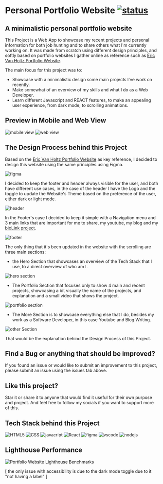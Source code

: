 # Personal Portfolio Website [![status](https://img.shields.io/website-up-down-green-red/http/emilioblacksmith.github.io.svg)](https://emilioblacksmith.github.io)

## A minimalistic personal portfolio website

This Project is a Web App to showcase my recent projects and personal information for both job hunting and to share others what I'm currently working on. It was made from scratch using different design principles, and softly based on portfolio websites I gather online as reference such as [Eric Van Holtz Portfolio Website](https://vanholtz.co/).

The main focus for this project was to:

* Showcase with a minimalistic design some main projects I've work on recently.
* Make somewhat of an overview of my skills and what I do as a Web Developer.
* Learn different Javascript and REACT features, to make an appealing user experience, from dark mode, to scrolling animations.

## Preview in Mobile and Web View

![mobile view](https://github.com/EmilioBlacksmith/emilioblacksmith.github.io/assets/71019624/8d755847-8353-4fea-9ee4-cd8d7f6b3f76)
![web view](https://github.com/EmilioBlacksmith/emilioblacksmith.github.io/assets/71019624/fbc8f35c-4007-41d3-a5f1-abbe707fcd48)


## The Design Process behind this Project

Based on the [Eric Van Holtz Portfolio Website](https://vanholtz.co/) as key reference, I decided to design this website using the same principles using Figma.

![figma](https://github.com/EmilioBlacksmith/emilioblacksmith.github.io/assets/71019624/151e06fb-6f9e-4001-b920-d26919587bd3)

I decided to keep the footer and header always visible for the user, and both have different use cases, in the case of the header I have the Logo and the toggle to update the Website's Theme based on the preference of the user, either dark or light mode.

![header](https://github.com/EmilioBlacksmith/emilioblacksmith.github.io/assets/71019624/a1ded099-2fe7-4800-9ea5-bc322691de02)

In the Footer's case I decided to keep it simple with a Navigation menu and 3 main links that are important for me to share, my youtube, my blog and my [bioLink project](https://emilioblacksmith.github.io/bioLink/).

![footer](https://github.com/EmilioBlacksmith/emilioblacksmith.github.io/assets/71019624/dbad1cd2-de4c-460c-8524-613c61f46f87)

The only thing that it's been updated in the website with the scrolling are three main sections:

* the Hero Section that showcases an overview of the Tech Stack that I use, to a direct overview of who am I.
  
![hero section](https://github.com/EmilioBlacksmith/emilioblacksmith.github.io/assets/71019624/f34f480c-5532-4ef8-a252-edebafb034e9)

* The Portfolio Section that focuses only to show 4 main and recent projects, showcasing a bit visually the name of the projects, and explanation and a small video that shows the project.
  
![portfolio section](https://github.com/EmilioBlacksmith/emilioblacksmith.github.io/assets/71019624/d109efc4-5159-421e-a1a5-dd8f93d4d690)

* The More Section is to showcase everything else that I do, besides my work as a Software Developer, in this case Youtube and Blog Writing.
  
![other Section](https://github.com/EmilioBlacksmith/emilioblacksmith.github.io/assets/71019624/1940ea3f-cca6-49eb-bd5d-10344fa4e462)

That would be the explanation behind the Design Process of this Project.

## Find a Bug or anything that should be improved?

If you found an issue or would like to submit an improvement to this project, please submit an issue using the issues tab above.

## Like this project?

Star it or share it to anyone that would find it useful for their own purpose and project. And feel free to follow my socials if you want to support more of this.

## Tech Stack behind this Project

![HTML5](https://img.shields.io/badge/HTML5-E34F26?style=for-the-badge&logo=html5&logoColor=white) ![CSS](https://img.shields.io/badge/CSS3-1572B6?style=for-the-badge&logo=css3&logoColor=white) ![javacript](https://img.shields.io/badge/JavaScript-323330?style=for-the-badge&logo=javascript&logoColor=F7DF1E) ![React](https://img.shields.io/badge/React-20232A?style=for-the-badge&logo=react&logoColor=61DAFB) ![figma](https://img.shields.io/badge/Figma-F24E1E?style=for-the-badge&logo=figma&logoColor=white) ![vscode](https://img.shields.io/badge/Visual_Studio_Code-0078D4?style=for-the-badge&logo=visual%20studio%20code&logoColor=white) ![nodejs](https://img.shields.io/badge/Node.js-43853D?style=for-the-badge&logo=node.js&logoColor=white) 

## Lighthouse Performance

![Portfolio Website Lighthouse Benchmarks](https://github.com/EmilioBlacksmith/emilioblacksmith.github.io/assets/71019624/bc7b4686-fa15-450b-a100-e51f847cea33)

[ the only issue with accessibility is due to the dark mode toggle due to it "not having a label" ]
